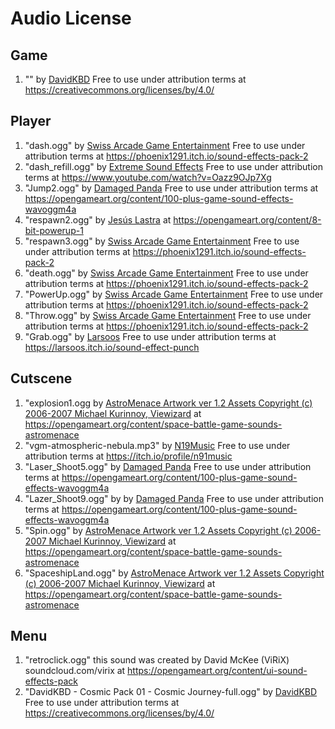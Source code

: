 # Audio License 

## Game
1. "" by [DavidKBD](https://davidkbd.itch.io/cosmic-journey-space-themed-music-pack) Free to use under attribution terms at https://creativecommons.org/licenses/by/4.0/

## Player

1. "dash.ogg" by [Swiss Arcade Game Entertainment](https://phoenix1291.itch.io/) Free to use under attribution terms at https://phoenix1291.itch.io/sound-effects-pack-2
2. "dash_refill.ogg" by [Extreme Sound Effects](https://www.youtube.com/@soundeffects3977) Free to use under attribution terms at https://www.youtube.com/watch?v=Oazz9OJp7Xg
3. "Jump2.ogg" by [Damaged Panda](https://opengameart.org/users/damaged-panda) Free to use under attribution terms at https://opengameart.org/content/100-plus-game-sound-effects-wavoggm4a
4. "respawn2.ogg" by [Jesús Lastra](https://opengameart.org/users/jalastram) at https://opengameart.org/content/8-bit-powerup-1
5. "respawn3.ogg" by [Swiss Arcade Game Entertainment](https://phoenix1291.itch.io/) Free to use under attribution terms at https://phoenix1291.itch.io/sound-effects-pack-2
6. "death.ogg" by [Swiss Arcade Game Entertainment](https://phoenix1291.itch.io/) Free to use under attribution terms at https://phoenix1291.itch.io/sound-effects-pack-2
7. "PowerUp.ogg" by [Swiss Arcade Game Entertainment](https://phoenix1291.itch.io/) Free to use under attribution terms at https://phoenix1291.itch.io/sound-effects-pack-2
8. "Throw.ogg" by [Swiss Arcade Game Entertainment](https://phoenix1291.itch.io/) Free to use under attribution terms at https://phoenix1291.itch.io/sound-effects-pack-2
9. "Grab.ogg" by [Larsoos](https://larsoos.itch.io/)  Free to use under attribution terms at https://larsoos.itch.io/sound-effect-punch

## Cutscene

1. "explosion1.ogg by [AstroMenace Artwork ver 1.2 Assets Copyright (c) 2006-2007 Michael Kurinnoy, Viewizard](http://www.viewizard.com/download.php?forceos=source) at https://opengameart.org/content/space-battle-game-sounds-astromenace
2. "vgm-atmospheric-nebula.mp3" by [N19Music](https://itch.io/profile/n91music) Free to use under attribution terms at https://itch.io/profile/n91music
3. "Laser_Shoot5.ogg" by [Damaged Panda](https://opengameart.org/users/damaged-panda) Free to use under attribution terms at https://opengameart.org/content/100-plus-game-sound-effects-wavoggm4a
4. "Lazer_Shoot9.ogg" by by [Damaged Panda](https://opengameart.org/users/damaged-panda) Free to use under attribution terms at https://opengameart.org/content/100-plus-game-sound-effects-wavoggm4a
5. "Spin.ogg" by [AstroMenace Artwork ver 1.2 Assets Copyright (c) 2006-2007 Michael Kurinnoy, Viewizard](http://www.viewizard.com/download.php?forceos=source) at https://opengameart.org/content/space-battle-game-sounds-astromenace
6. "SpaceshipLand.ogg" by [AstroMenace Artwork ver 1.2 Assets Copyright (c) 2006-2007 Michael Kurinnoy, Viewizard](http://www.viewizard.com/download.php?forceos=source) at https://opengameart.org/content/space-battle-game-sounds-astromenace

## Menu 

1. "retroclick.ogg" this sound was created by David McKee (ViRiX) soundcloud.com/virix at https://opengameart.org/content/ui-sound-effects-pack
2. "DavidKBD - Cosmic Pack 01 - Cosmic Journey-full.ogg" by [DavidKBD](https://davidkbd.itch.io/cosmic-journey-space-themed-music-pack) Free to use under attribution terms at https://creativecommons.org/licenses/by/4.0/